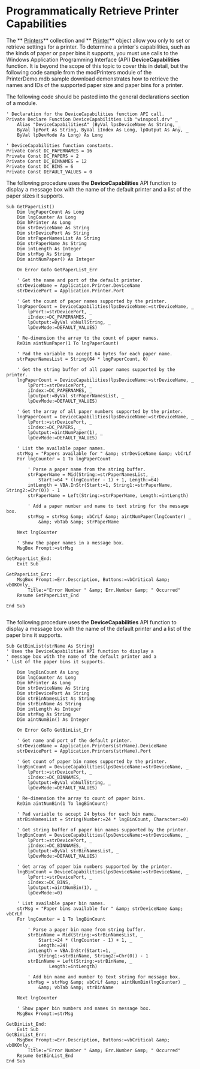 
# Programmatically Retrieve Printer Capabilities

The  ** [Printers](5200C507-75AE-F9A8-C737-C28E175E7EA4.md)** collection and ** [Printer](FBA3EB15-DB93-943A-421C-291761E7FA2B.md)** object allow you only to set or retrieve settings for a printer. To determine a printer's capabilities, such as the kinds of paper or paper bins it supports, you must use calls to the Windows Application Programming Interface (API) **DeviceCapabilities** function. It is beyond the scope of this topic to cover this in detail, but the following code sample from the modPrinters module of the PrinterDemo.mdb sample download demonstrates how to retrieve the names and IDs of the supported paper size and paper bins for a printer.

The following code should be pasted into the general declarations section of a module.



```
' Declaration for the DeviceCapabilities function API call. 
Private Declare Function DeviceCapabilities Lib "winspool.drv" _ 
    Alias "DeviceCapabilitiesA" (ByVal lpsDeviceName As String, _ 
    ByVal lpPort As String, ByVal iIndex As Long, lpOutput As Any, _ 
    ByVal lpDevMode As Long) As Long 
     
' DeviceCapabilities function constants. 
Private Const DC_PAPERNAMES = 16 
Private Const DC_PAPERS = 2 
Private Const DC_BINNAMES = 12 
Private Const DC_BINS = 6 
Private Const DEFAULT_VALUES = 0 

```

The following procedure uses the  **DeviceCapabilities** API function to display a message box with the name of the default printer and a list of the paper sizes it supports.



```
Sub GetPaperList() 
    Dim lngPaperCount As Long 
    Dim lngCounter As Long 
    Dim hPrinter As Long 
    Dim strDeviceName As String 
    Dim strDevicePort As String 
    Dim strPaperNamesList As String 
    Dim strPaperName As String 
    Dim intLength As Integer 
    Dim strMsg As String 
    Dim aintNumPaper() As Integer 
     
    On Error GoTo GetPaperList_Err 
     
    ' Get the name and port of the default printer. 
    strDeviceName = Application.Printer.DeviceName 
    strDevicePort = Application.Printer.Port 
     
    ' Get the count of paper names supported by the printer. 
    lngPaperCount = DeviceCapabilities(lpsDeviceName:=strDeviceName, _ 
        lpPort:=strDevicePort, _ 
        iIndex:=DC_PAPERNAMES, _ 
        lpOutput:=ByVal vbNullString, _ 
        lpDevMode:=DEFAULT_VALUES) 
     
    ' Re-dimension the array to the count of paper names. 
    ReDim aintNumPaper(1 To lngPaperCount) 
     
    ' Pad the variable to accept 64 bytes for each paper name. 
    strPaperNamesList = String(64 * lngPaperCount, 0) 
 
    ' Get the string buffer of all paper names supported by the printer. 
    lngPaperCount = DeviceCapabilities(lpsDeviceName:=strDeviceName, _ 
        lpPort:=strDevicePort, _ 
        iIndex:=DC_PAPERNAMES, _ 
        lpOutput:=ByVal strPaperNamesList, _ 
        lpDevMode:=DEFAULT_VALUES) 
     
    ' Get the array of all paper numbers supported by the printer. 
    lngPaperCount = DeviceCapabilities(lpsDeviceName:=strDeviceName, _ 
        lpPort:=strDevicePort, _ 
        iIndex:=DC_PAPERS, _ 
        lpOutput:=aintNumPaper(1), _ 
        lpDevMode:=DEFAULT_VALUES) 
     
    ' List the available paper names. 
    strMsg = "Papers available for " &amp; strDeviceName &amp; vbCrLf 
    For lngCounter = 1 To lngPaperCount 
         
        ' Parse a paper name from the string buffer. 
        strPaperName = Mid(String:=strPaperNamesList, _ 
            Start:=64 * (lngCounter - 1) + 1, Length:=64) 
        intLength = VBA.InStr(Start:=1, String1:=strPaperName, String2:=Chr(0)) - 1 
        strPaperName = Left(String:=strPaperName, Length:=intLength) 
         
        ' Add a paper number and name to text string for the message box. 
        strMsg = strMsg &amp; vbCrLf &amp; aintNumPaper(lngCounter) _ 
            &amp; vbTab &amp; strPaperName 
             
    Next lngCounter 
         
    ' Show the paper names in a message box. 
    MsgBox Prompt:=strMsg 
 
GetPaperList_End: 
    Exit Sub 
     
GetPaperList_Err: 
    MsgBox Prompt:=Err.Description, Buttons:=vbCritical &amp; vbOKOnly, _ 
        Title:="Error Number " &amp; Err.Number &amp; " Occurred" 
    Resume GetPaperList_End 
     
End Sub 
 

```

The following procedure uses the  **DeviceCapabilities** API function to display a message box with the name of the default printer and a list of the paper bins it supports.



```
Sub GetBinList(strName As String) 
' Uses the DeviceCapabilities API function to display a 
' message box with the name of the default printer and a 
' list of the paper bins it supports. 
 
    Dim lngBinCount As Long 
    Dim lngCounter As Long 
    Dim hPrinter As Long 
    Dim strDeviceName As String 
    Dim strDevicePort As String 
    Dim strBinNamesList As String 
    Dim strBinName As String 
    Dim intLength As Integer 
    Dim strMsg As String 
    Dim aintNumBin() As Integer 
     
    On Error GoTo GetBinList_Err 
     
    ' Get name and port of the default printer. 
    strDeviceName = Application.Printers(strName).DeviceName 
    strDevicePort = Application.Printers(strName).Port 
     
    ' Get count of paper bin names supported by the printer. 
    lngBinCount = DeviceCapabilities(lpsDeviceName:=strDeviceName, _ 
        lpPort:=strDevicePort, _ 
        iIndex:=DC_BINNAMES, _ 
        lpOutput:=ByVal vbNullString, _ 
        lpDevMode:=DEFAULT_VALUES) 
     
    ' Re-dimension the array to count of paper bins. 
    ReDim aintNumBin(1 To lngBinCount) 
     
    ' Pad variable to accept 24 bytes for each bin name. 
    strBinNamesList = String(Number:=24 * lngBinCount, Character:=0) 
 
    ' Get string buffer of paper bin names supported by the printer. 
    lngBinCount = DeviceCapabilities(lpsDeviceName:=strDeviceName, _ 
        lpPort:=strDevicePort, _ 
        iIndex:=DC_BINNAMES, _ 
        lpOutput:=ByVal strBinNamesList, _ 
        lpDevMode:=DEFAULT_VALUES) 
         
    ' Get array of paper bin numbers supported by the printer. 
    lngBinCount = DeviceCapabilities(lpsDeviceName:=strDeviceName, _ 
        lpPort:=strDevicePort, _ 
        iIndex:=DC_BINS, _ 
        lpOutput:=aintNumBin(1), _ 
        lpDevMode:=0) 
         
    ' List available paper bin names. 
    strMsg = "Paper bins available for " &amp; strDeviceName &amp; vbCrLf 
    For lngCounter = 1 To lngBinCount 
         
        ' Parse a paper bin name from string buffer. 
        strBinName = Mid(String:=strBinNamesList, _ 
            Start:=24 * (lngCounter - 1) + 1, _ 
            Length:=24) 
        intLength = VBA.InStr(Start:=1, _ 
            String1:=strBinName, String2:=Chr(0)) - 1 
        strBinName = Left(String:=strBinName, _ 
                Length:=intLength) 
 
        ' Add bin name and number to text string for message box. 
        strMsg = strMsg &amp; vbCrLf &amp; aintNumBin(lngCounter) _ 
            &amp; vbTab &amp; strBinName 
             
    Next lngCounter 
         
    ' Show paper bin numbers and names in message box. 
    MsgBox Prompt:=strMsg 
     
GetBinList_End: 
    Exit Sub 
GetBinList_Err: 
    MsgBox Prompt:=Err.Description, Buttons:=vbCritical &amp; vbOKOnly, _ 
        Title:="Error Number " &amp; Err.Number &amp; " Occurred" 
    Resume GetBinList_End 
End Sub
```

